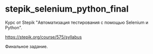 # stepik_selenium_python_final
Курс от Stepik "Автоматизация тестирования с помощью Selenium и Python".

https://stepik.org/course/575/syllabus

 Финальное задание.
